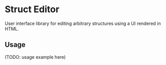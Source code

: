 # Struct Editor

User interface library for editing arbitrary structures using a
UI rendered in HTML.

## Usage

(TODO: usage example here)
